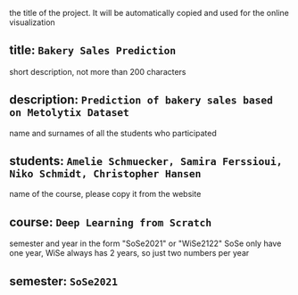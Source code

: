 the title of the project. It will be automatically copied and used for the online visualization
## title: `Bakery Sales Prediction`
short description, not more than 200 characters 
## description: `Prediction of bakery sales based on Metolytix Dataset`
name and surnames of all the students who participated
## students: `Amelie Schmuecker, Samira Ferssioui, Niko Schmidt, Christopher Hansen`
name of the course, please copy it from the website
## course: `Deep Learning from Scratch`
semester and year in the form "SoSe2021" or "WiSe2122" 
SoSe only have one year, WiSe always has 2 years, so just two numbers per year
## semester: `SoSe2021`



